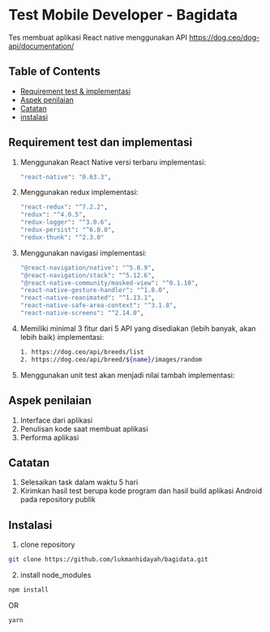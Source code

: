 # Test Mobile Developer - Bagidata
Tes membuat aplikasi React native menggunakan API https://dog.ceo/dog-api/documentation/

## Table of Contents
* [Requirement test & implementasi](#requirement-test-dan-implementasi)
* [Aspek penilaian](#aspek-penilaian)
* [Catatan](#catatan)
* [instalasi](#instalasi)

## Requirement test dan implementasi
1. Menggunakan React Native versi terbaru
implementasi:
    ```sh
    "react-native": "0.63.3",
    ```
2. Menggunakan redux
implementasi:
    ```sh
    "react-redux": "^7.2.2",
    "redux": "^4.0.5",
    "redux-logger": "^3.0.6",
    "redux-persist": "^6.0.0",
    "redux-thunk": "^2.3.0"
    ```
3. Menggunakan navigasi
implementasi:
    ```sh
    "@react-navigation/native": "^5.8.9",
    "@react-navigation/stack": "^5.12.6",
    "@react-native-community/masked-view": "^0.1.10",
    "react-native-gesture-handler": "^1.8.0",
    "react-native-reanimated": "^1.13.1",
    "react-native-safe-area-context": "^3.1.8",
    "react-native-screens": "^2.14.0",
    ```
4. Memiliki minimal 3 fitur dari 5 API yang disediakan (lebih banyak, akan lebih baik)
implementasi:
    ```sh
    1. https://dog.ceo/api/breeds/list
    2. https://dog.ceo/api/breed/${name}/images/random
    ```
5. Menggunakan unit test akan menjadi nilai tambah
implementasi:

## Aspek penilaian
1. Interface dari aplikasi
2. Penulisan kode saat membuat aplikasi
3. Performa aplikasi

## Catatan
1. Selesaikan task dalam waktu 5 hari
2. Kirimkan hasil test berupa kode program dan hasil build aplikasi Android pada repository publik

## Instalasi
1. clone repository
```sh
git clone https://github.com/lukmanhidayah/bagidata.git
```
2. install node_modules
```sh
npm install
```
OR

```sh
yarn
```